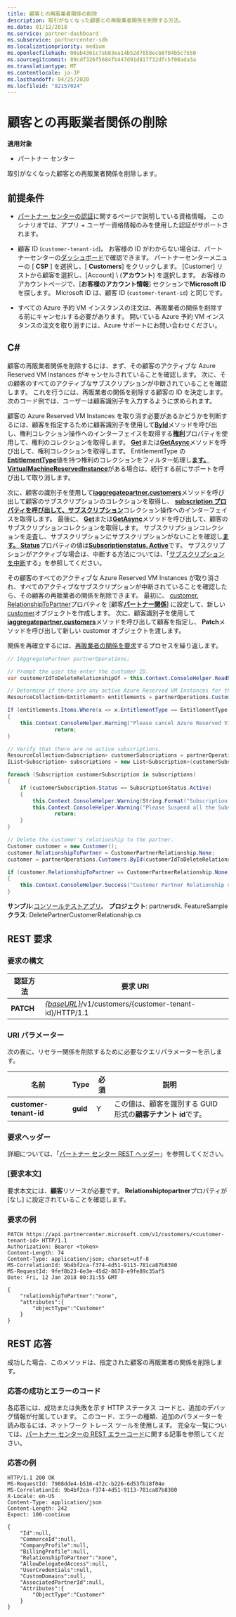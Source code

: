 ```yaml
---
title: 顧客との再販業者関係の削除
description: 取引がなくなった顧客との再販業者関係を削除する方法。
ms.date: 01/12/2018
ms.service: partner-dashboard
ms.subservice: partnercenter-sdk
ms.localizationpriority: medium
ms.openlocfilehash: 00ab4361c7eb83ea14b52d7858ecb8f04b5c7550
ms.sourcegitcommit: 89cdf326f5684fb447d91d817f32dfcbf08ada3a
ms.translationtype: MT
ms.contentlocale: ja-JP
ms.lasthandoff: 04/25/2020
ms.locfileid: "82157024"
---
```

# <a name="remove-a-reseller-relationship-with-a-customer"></a>顧客との再販業者関係の削除

**適用対象**

- パートナー センター

取引がなくなった顧客との再販業者関係を削除します。

## <a name="prerequisites"></a>前提条件

- [パートナー センターの認証](partner-center-authentication.md)に関するページで説明している資格情報。 このシナリオでは、アプリ + ユーザー資格情報のみを使用した認証がサポートされます。

- 顧客 ID (`customer-tenant-id`)。 お客様の ID がわからない場合は、パートナーセンターの[ダッシュボード](https://partner.microsoft.com/dashboard)で確認できます。 パートナーセンターメニューの [ **CSP** ] を選択し、[ **Customers**] をクリックします。 [Customer] リストから顧客を選択し、[Account] \ (**アカウント**\) を選択します。 お客様のアカウントページで、[**お客様のアカウント情報**] セクションで**Microsoft ID**を探します。 Microsoft ID は、顧客 ID (`customer-tenant-id`) と同じです。

- すべての Azure 予約 VM インスタンスの注文は、再販業者の関係を削除する前にキャンセルする必要があります。 開いている Azure 予約 VM インスタンスの注文を取り消すには、Azure サポートにお問い合わせください。

## <a name="c"></a>C\#

顧客の再販業者関係を削除するには、まず、その顧客のアクティブな Azure Reserved VM Instances がキャンセルされていることを確認します。 次に、その顧客のすべてのアクティブなサブスクリプションが中断されていることを確認します。 これを行うには、再販業者の関係を削除する顧客の ID を決定します。 次のコード例では、ユーザーは顧客識別子を入力するように求められます。

顧客の Azure Reserved VM Instances を取り消す必要があるかどうかを判断するには、顧客を指定するために顧客識別子を使用して[**ById**](https://docs.microsoft.com/dotnet/api/microsoft.store.partnercenter.customers.icustomercollection.byid)メソッドを呼び出し、権利コレクション操作へのインターフェイスを取得する[**権利**](https://docs.microsoft.com/dotnet/api/microsoft.store.partnercenter.customers.icustomer.subscriptions)プロパティを使用して、権利のコレクションを取得します。 [**Get**](https://docs.microsoft.com/dotnet/api/microsoft.store.partnercenter.subscriptions.isubscriptioncollection.get)または[**GetAsync**](https://docs.microsoft.com/dotnet/api/microsoft.store.partnercenter.subscriptions.isubscriptioncollection.getasync)メソッドを呼び出して、権利コレクションを取得します。 EntitlementType の[**EntitlementType**](entitlement-resources.md#entitlementtype)値を持つ権利のコレクションをフィルター処理し[**ます。 VirtualMachineReservedInstance**](entitlement-resources.md#entitlementtype)がある場合は、続行する前にサポートを呼び出して取り消します。

次に、顧客の識別子を使用して[**iaggregatepartner.customers**](https://docs.microsoft.com/dotnet/api/microsoft.store.partnercenter.customers.icustomercollection.byid)メソッドを呼び出して顧客のサブスクリプションのコレクションを取得し、 [**subscription プロパティを呼び出して、サブスクリプション**](https://docs.microsoft.com/dotnet/api/microsoft.store.partnercenter.customers.icustomer.subscriptions)コレクション操作へのインターフェイスを取得します。 最後に、 [**Get**](https://docs.microsoft.com/dotnet/api/microsoft.store.partnercenter.subscriptions.isubscriptioncollection.get)または[**GetAsync**](https://docs.microsoft.com/dotnet/api/microsoft.store.partnercenter.subscriptions.isubscriptioncollection.getasync)メソッドを呼び出して、顧客のサブスクリプションコレクションを取得します。 サブスクリプションコレクションを走査し、サブスクリプションにサブスクリプションがないことを確認し[**ます。 Status**](https://docs.microsoft.com/dotnet/api/microsoft.store.partnercenter.models.subscriptions.subscription.status)プロパティの値は[**Subscriptionstatus. Active**](https://docs.microsoft.com/dotnet/api/microsoft.store.partnercenter.models.subscriptions.subscriptionstatus)です。 サブスクリプションがアクティブな場合は、中断する方法については、「[サブスクリプションを中断](https://review.docs.microsoft.com/partner-center/develop/suspend-a-subscription)する」を参照してください。

その顧客のすべてのアクティブな Azure Reserved VM Instances が取り消され、すべてのアクティブなサブスクリプションが中断されていることを確認したら、その顧客の再販業者の関係を削除できます。 最初に、 [customer. RelationshipToPartner](https://docs.microsoft.com/dotnet/api/microsoft.store.partnercenter.models.customers.customer.relationshiptopartner)プロパティを [顧客[**パートナー関係**](https://docs.microsoft.com/dotnet/api/microsoft.store.partnercenter.models.customers.customerpartnerrelationship)] に設定して、新しい[customer](https://docs.microsoft.com/dotnet/api/microsoft.store.partnercenter.models.customers.customer)オブジェクトを作成します。 次に、顧客識別子を使用して[**iaggregatepartner.customers**](https://docs.microsoft.com/dotnet/api/microsoft.store.partnercenter.customers.icustomercollection.byid)メソッドを呼び出して顧客を指定し、 **Patch**メソッドを呼び出して新しい customer オブジェクトを渡します。

関係を再確立するには、[再販業者の関係を要求](https://docs.microsoft.com/partner-center/develop/request-reseller-relationship)するプロセスを繰り返します。

``` csharp
// IAggregatePartner partnerOperations;

// Prompt the user the enter the customer ID.
var customerIdToDeleteRelationshipOf = this.Context.ConsoleHelper.ReadNonEmptyString("Please enter the ID of the customer you want to delete the relationship with", "The customer ID can't be empty");

// Determine if there are any active Azure Reserved VM Instances for this customer.
ResourceCollection<Entitlement> entitlements = partnerOperations.Customers.ById(customerIdToDeleteRelationshipOf).Entitlements.Get();

If (entitlements.Items.Where(x => x.EntitlementType == EntitlementType.VirtualMachineReservedInstance).Any())
{
    this.Context.ConsoleHelper.Warning("Please cancel Azure Reserved Virtual Machine Instance orders through support and try again. Aborting the delete customer relationship operation");
               return;
}

// Verify that there are no active subscriptions.
ResourceCollection<Subscription> customerSubscriptions = partnerOperations.Customers.ById(customerIdToDeleteRelationshipOf).Subscriptions.Get();
IList<Subscription> subscriptions = new List<Subscription>(customerSubscriptions.Items);

foreach (Subscription customerSubscription in subscriptions)
{
    if (customerSubscription.Status == SubscriptionStatus.Active)
    {
        this.Context.ConsoleHelper.Warning(String.Format("Subscription with ID :{0}  OfferName: {1} cannot be in active state, ", customerSubscription.Id, customerSubscription.OfferName));
        this.Context.ConsoleHelper.Warning("Please Suspend all the Subscriptions and try again. Aborting the delete customer relationship operation");
               return;
    }
}

// Delete the customer's relationship to the partner.
Customer customer = new Customer();
customer.RelationshipToPartner = CustomerPartnerRelationship.None;
customer = partnerOperations.Customers.ById(customerIdToDeleteRelationshipOf).Patch(customer);

if (customer.RelationshipToPartner == CustomerPartnerRelationship.None)
{
    this.Context.ConsoleHelper.Success("Customer Partner Relationship successfully deleted");
}
```

**サンプル**:[コンソールテストアプリ](console-test-app.md)。 **プロジェクト**: partnersdk. FeatureSample**クラス**: DeletePartnerCustomerRelationship.cs

## <a name="rest-request"></a>REST 要求

### <a name="request-syntax"></a>要求の構文

| 認証方法     | 要求 URI                                                                                                                           |
|------------|---------------------------------------------------------------------------------------------------------------------------------------|
| **PATCH**  | [*{baseURL}*](partner-center-rest-urls.md)/v1/customers/{customer-tenant-id}/HTTP/1.1 |

### <a name="uri-parameter"></a>URI パラメーター

次の表に、リセラー関係を削除するために必要なクエリパラメーターを示します。

| 名前                   | Type     | 必須 | 説明                                                                        |
|------------------------|----------|----------|------------------------------------------------------------------------------------|
| **customer-tenant-id** | **guid** | Y        | この値は、顧客を識別する GUID 形式の**顧客テナント id**です。 |

### <a name="request-headers"></a>要求ヘッダー

詳細については、「[パートナー センター REST ヘッダー](headers.md)」を参照してください。

### <a name="request-body"></a>[要求本文]

要求本文には、**顧客**リソースが必要です。 **Relationshiptopartner**プロパティが [なし] に設定されていることを確認します。

### <a name="request-example"></a>要求の例

```http
PATCH https://api.partnercenter.microsoft.com/v1/customers/<customer-tenant-id> HTTP/1.1
Authorization: Bearer <token>
Content-Length: 74
Content-Type: application/json; charset=utf-8
MS-CorrelationId: 9b4bf2ca-f374-4d51-9113-781ca87b8380
MS-RequestId: 9fef8b23-6e3e-45d2-8678-e9fe89c35af5
Date: Fri, 12 Jan 2018 00:31:55 GMT

{
    "relationshipToPartner":"none",
    "attributes":{
        "objectType":"Customer"
    }
}
```

## <a name="rest-response"></a>REST 応答

成功した場合、このメソッドは、指定された顧客の再販業者の関係を削除します。

### <a name="response-success-and-error-codes"></a>応答の成功とエラーのコード

各応答には、成功または失敗を示す HTTP ステータス コードと、追加のデバッグ情報が付属しています。 このコード、エラーの種類、追加のパラメーターを読み取るには、ネットワーク トレース ツールを使用します。 完全な一覧については、[パートナー センターの REST エラーコード](error-codes.md)に関する記事を参照してください。

### <a name="response-example"></a>応答の例

```http
HTTP/1.1 200 OK
MS-RequestId: 7988dde4-b516-472c-b226-6d53fb18f04e
MS-CorrelationId: 9b4bf2ca-f374-4d51-9113-781ca87b8380
X-Locale: en-US
Content-Type: application/json
Content-Length: 242
Expect: 100-continue

{
    "Id":null,
    "CommerceId":null,
    "CompanyProfile":null,
    "BillingProfile":null,
    "RelationshipToPartner":"none",
    "AllowDelegatedAccess":null,
    "UserCredentials":null,
    "CustomDomains":null,
    "AssociatedPartnerId":null,
    "Attributes":{
        "ObjectType":"Customer"
    }
}
```
